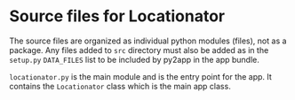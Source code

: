 # Source files for Locationator 

The source files are organized as individual python modules (files), not as a package. Any files added to `src` directory must also be added as in the `setup.py` `DATA_FILES` list to be included by py2app in the app bundle.

`locationator.py` is the main module and is the entry point for the app. It contains the `Locationator` class which is the main app class.
